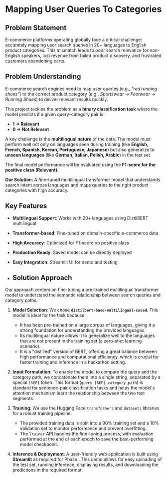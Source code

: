 # Mapping User Queries To Categories

## Problem Statement

E-commerce platforms operating globally face a critical challenge: accurately mapping user search queries in 20+ languages to English product categories. This mismatch leads to poor search relevance for non-English speakers, lost revenue from failed product discovery, and frustrated customers abandoning carts.

## Problem Understanding  

E-commerce search engines need to map user queries (e.g., *"red running shoes"*) to the correct product category (e.g., *Sportswear → Footwear → Running Shoes*) to deliver relevant results quickly.  

This project tackles the problem as a **binary classification task** where the model predicts if a given query–category pair is:  
- **1 → Relevant**  
- **0 → Not Relevant**  

A key challenge is the **multilingual nature** of the data. The model must perform well not only on languages seen during training (like **English, French, Spanish, Korean, Portuguese, Japanese**) but also generalize to **unseen languages** (like **German, Italian, Polish, Arabic**) in the test set.  

The final model performance will be evaluated using the **F1-score for the positive class (Relevant)**.  


**Our Solution**: A fine-tuned multilingual transformer model that understands search intent across languages and maps queries to the right product categories with high accuracy.

## Key Features

- **Multilingual Support**: Works with 20+ languages using DistilBERT multilingual
- **Transformer-based**: Fine-tuned on domain-specific e-commerce data
- **High Accuracy**: Optimized for F1-score on positive class
- **Production Ready**: Saved model can be directly deployed
- **Easy Integration**: Streamlit UI for demo and testing

- ## Solution Approach

Our approach centers on fine-tuning a pre-trained multilingual transformer model to understand the semantic relationship between search queries and category paths.

1.  **Model Selection**: We chose **`distilbert-base-multilingual-cased`**. This model is ideal for the task because:
    * It has been pre-trained on a large corpus of languages, giving it a strong foundation for understanding the provided languages.
    * Its multilingual nature allows it to generalize well to the languages that are not present in the training set (a zero-shot learning scenario).
    * It is a "distilled" version of BERT, offering a great balance between high performance and computational efficiency, which is crucial for faster training and inference in a hackathon setting.

2.  **Input Formulation**: To enable the model to compare the query and the category path, we concatenate them into a single string, separated by a special `[SEP]` token. This format (`query [SEP] category_path`) is standard for sentence-pair classification tasks and helps the model's attention mechanism learn the relationship between the two text segments.

3.  **Training**: We use the Hugging Face `transformers` and `datasets` libraries for a robust training pipeline.
    * The provided training data is split into a 90% training set and a 10% validation set to monitor performance and prevent overfitting.
    * The `Trainer` API handles the fine-tuning process, with evaluation performed at the end of each epoch to save the best-performing model checkpoint.

4.  **Inference & Deployment**: A user-friendly web application is built using **Streamlit** as required for Phase . This demo allows for easy uploading of the test set, running inference, displaying results, and downloading the predictions in the required format.
